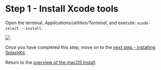 # Step 1 - Install Xcode tools

Open the terminal, *Applications/utilities/Terminal*, and execute: `xcode-select --install`.

![](/images/install-gifs/MacOS/1.gif)

Once you have completed this step, move on to the [next step - installing SplashKit](/guides/installation/macos/step2.html).

Return to the [overview of the macOS install](/guides/installation/MacOS.html).